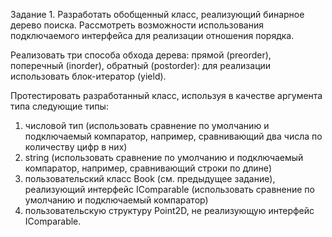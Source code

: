   Задание 1.
  Разработать обобщенный класс, реализующий бинарное дерево поиска. Рассмотреть возможности использования подключаемого интерфейса для реализации отношения порядка. 
  
  Реализовать три способа обхода дерева: прямой (preorder), поперечный (inorder), обратный (postorder): для реализации использовать блок-итератор (yield). 
  
  Протестировать разработанный класс, используя в качестве аргумента типа следующие типы:
  1. числовой тип (использовать сравнение по умолчанию и подключаемый компаратор, например, сравнивающий два числа по количеству цифр в них)
  2. string (использовать сравнение по умолчанию и подключаемый компаратор, например, сравнивающий строки по длине)
  3. пользовательский класс Book (см. предыдущее задание), реализующий интерфейс IComparable (использовать сравнение по умолчанию и подключаемый компаратор)
  4. пользовательскую структуру Point2D, не реализующую интерфейс IComparable.
